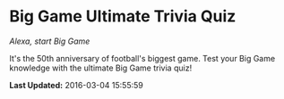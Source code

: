 # Big Game Ultimate Trivia Quiz
*Alexa, start Big Game*

It's the 50th anniversary of football's biggest game. Test your Big Game knowledge with the ultimate Big Game trivia quiz!

**Last Updated:** 2016-03-04 15:55:59
